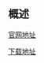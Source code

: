 ## 概述
[官网地址](http://rootkiter.com/Termite/)

[下载地址](http://rootkiter.com/Termite/download/Termite.zip)
